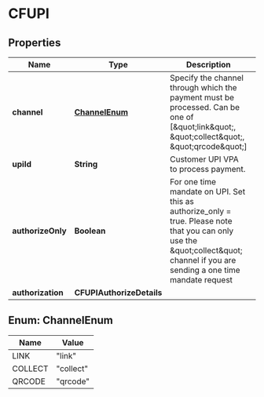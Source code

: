 

# CFUPI


## Properties

| Name | Type | Description | Notes |
|------------ | ------------- | ------------- | -------------|
|**channel** | [**ChannelEnum**](#ChannelEnum) | Specify the channel through which the payment must be processed. Can be one of [\&quot;link\&quot;, \&quot;collect\&quot;, \&quot;qrcode\&quot;] |  |
|**upiId** | **String** | Customer UPI VPA to process payment. |  |
|**authorizeOnly** | **Boolean** | For one time mandate on UPI. Set this as authorize_only &#x3D; true. Please note that you can only use the \&quot;collect\&quot; channel if you are sending a one time mandate request |  [optional] |
|**authorization** | **CFUPIAuthorizeDetails** |  |  [optional] |



## Enum: ChannelEnum

| Name | Value |
|---- | -----|
| LINK | &quot;link&quot; |
| COLLECT | &quot;collect&quot; |
| QRCODE | &quot;qrcode&quot; |



